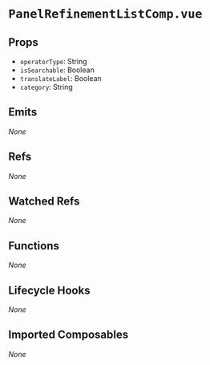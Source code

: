 # `PanelRefinementListComp.vue`

## Props

- `operatorType`: String
- `isSearchable`: Boolean
- `translateLabel`: Boolean
- `category`: String

## Emits

_None_

## Refs

_None_

## Watched Refs

_None_

## Functions

_None_

## Lifecycle Hooks

_None_

## Imported Composables

_None_
